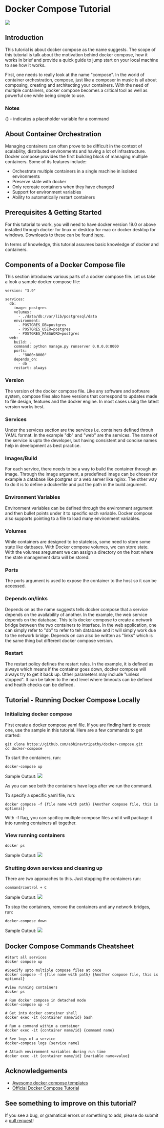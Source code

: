 # Docker Compose Tutorial 

<img src="https://i1.wp.com/www.docker.com/blog/wp-content/uploads/2021/06/cover-docker-compose.png?resize=1110%2C522&ssl=1">

## Introduction 

This tutorial is about docker compose as the name suggests. The scope of this tutorial is talk about the motivation behind docker compose, how it works in brief and provide a quick guide to jump start on your local machine to see how it works.

First, one needs to really look at the name "compose". In the world of container orchestration, compose, just like a composer in music is all about composing, creating and architecting your containers. With the need of multiple containers, docker compose becomes a critical tool as well as powerful one while being simple to use. 

### Notes 

{} - indicates a placeholder variable for a command

## About Container Orchestration

Managing containers can often prove to be difficult in the context of scalability, distributed environments and having a lot of infrastructure. Docker compose provides the first building block of managing multiple containers. Some of its features include:

- Orchestrate multiple containers in a single machine in isolated environments
- Preserve state with docker 
- Only recreate containers when they have changed 
- Support for environment variables 
- Ability to automatically restart containers 


## Prerequisites & Getting Started

For this tutorial to work, you will need to have docker version 19.0 or above installed through docker for linux or desktop for mac or docker desktop for windows. Downloads to these can be found [here](https://docs.docker.com/get-docker/).

In terms of knowledge, this tutorial assumes basic knowledge of docker and containers. 

## Components of a Docker Compose file 

This section introduces various parts of a docker compose file. Let us take a look a sample docker compose file:

```
version: "3.9"
   
services:
  db:
    image: postgres
    volumes:
      - ./data/db:/var/lib/postgresql/data
    environment:
      - POSTGRES_DB=postgres
      - POSTGRES_USER=postgres
      - POSTGRES_PASSWORD=postgres
  web:
    build: .
    command: python manage.py runserver 0.0.0.0:8000
    ports:
      - "8000:8000"
    depends_on:
      - db
    restart: always
```

### Version 

The version of the docker compose file. Like any software and software system, compose files also have versions that correspond to updates made to file design, features and the docker engine. In most cases using the latest version works best. 

### Services

Under the services section are the services i.e. containers defined throuh YAML format. In the example "db" and "web" are the services. The name of the service is upto the developer, but having consistent and concise names help in development as best practice. 

### Images/Build 

For each service, there needs to be a way to build the container through an image. Through the image argument, a predefined image can be chosen for example a database like postgres or a web server like nginx. The other way to do it is to define a dockerfile and put the path in the build argument.

### Environment Variables 

Environment variables can be defined through the environment argument and then bullet points under it to specific each variable. Docker compose also supports pointing to a file to load many environment variables. 

### Volumes

While containers are designed to be stateless, some need to store some state like datbases. With Docker compose volumes, we can store state. With the volumes aregument we can assign a directory on the host where the state management data will be stored. 

### Ports 

The ports argument is used to expose the container to the host so it can be accessed. 

### Depends on/links

Depends on as the name suggests tells docker compose that a service depends on the availability of another. In the example, the web service depends on the database. This tells docker compose to create a network bridge between the two containers to interface. In the web application, one can simply refer to "db" to refer to teh database and it will simply work due to the network bridge. Depends on can also be written as "links" which is the same thing but different docker compose version. 

### Restart

The restart policy defines the restart rules. In the example, it is defined as always which means if the container goes down, docker compose will always try to get it back up. Other parameters may include "unless stopped". It can be taken to the next level where timeouts can be defined and heatlh checks can be defined. 

## Tutorial - Running Docker Compose Locally 

### Initializing docker compose

First create a docker compose yaml file. If you are finding hard to create one, use the sample in this tutorial. Here are a few commands to get started:

```
git clone https://github.com/abhinavtripathy/docker-compose.git
cd docker-compose
```

To start the containers, run:
```
docker-compose up 
```

Sample Output:
![](img/output_1.png)

As you can see both the containers have logs after we run the command. 

To specify a specific yaml file, run:
```
docker compose -f {file name with path} {Another compose file, this is optional}
```

With -f flag, you can spcificy multiple compose files and it will package it into running containers all together. 

### View running containers

```
docker ps
```

Sample Output:
![](img/output_2.png)

### Shutting down services and cleaning up 

There are two approaches to this. Just stopping the containers run:

```
command/control + C
```
Sample Output:
![](img/output_3.png)

To stop the containers, remove the containers and any network bridges, run:

```
docker-compose down
```
Sample Output:
![](img/output_4.png)


## Docker Compose Commands Cheatsheet 

```
#Start all services
docker compose up 

#Specify upto multiple compose files at once
docker compose -f {file name with path} {Another compose file, this is optional}

#View running containers
docker ps

# Run docker compose in detached mode
docker-compose up -d

# Get into docker container shell 
docker exec -it {container name/id} bash

# Run a command within a container 
docker exec -it {container name/id} {command name}

# See logs of a service
docker-compose logs {service name}

# Attach environment variables during run time 
docker exec -it {container name/id} {variable name=value}
```

## Acknowledgements 

- [Awesome docker compose templates](https://github.com/docker/awesome-compose)
- [Official Docker Compose Tutorial](https://docs.docker.com/samples/django/)

## See something to improve on this tutorial?

If you see a bug, or gramatical errors or something to add, please do submit a [pull request](https://github.com/scalable-web-systems/docker-compose/pulls)!

